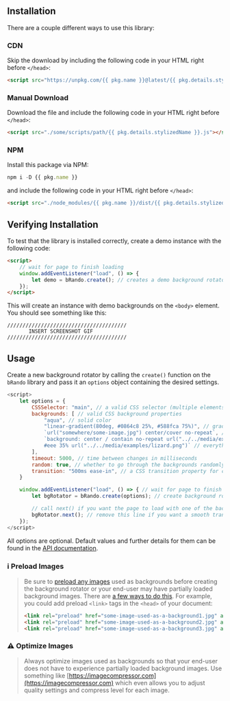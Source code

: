 ## Installation

There are a couple different ways to use this library:

### CDN

Skip the download by including the following code in your HTML right before `</head>`:

```html
<script src="https://unpkg.com/{{ pkg.name }}@latest/{{ pkg.details.stylizedName }}.js"></script>
```

### Manual Download

Download the file and include the following code in your HTML right before `</head>`:

```html
<script src="./some/scripts/path/{{ pkg.details.stylizedName }}.js"></script>
```

### NPM

Install this package via NPM:

```javascript
npm i -D {{ pkg.name }}
```

and include the following code in your HTML right before `</head>`:

```html
<script src="./node_modules/{{ pkg.name }}/dist/{{ pkg.details.stylizedName }}.js"></script>
```

## Verifying Installation

To test that the library is installed correctly, create a demo instance with the following code:

```html
<script>
	// wait for page to finish loading
	window.addEventListener("load", () => {
		let demo = bRando.create(); // creates a demo background rotator
	});
</script>
```

This will create an instance with demo backgrounds on the `<body>` element. You should see something like this:

```
///////////////////////////////////////
       INSERT SCREENSHOT GIF
///////////////////////////////////////
```

## Usage

Create a new background rotator by calling the `create()` function on the `bRando` library and pass it an `options` object containing the desired settings.

```javascript
<script>
    let options = {
        CSSSelector: "main", // a valid CSS selector (multiple elements are allowed)
        backgrounds: [ // valid CSS background properties
            "aqua", // solid color
            "linear-gradient(80deg, #0864c8 25%, #588fca 75%)", // gradient
            `url("somewhere/some-image.jpg") center/cover no-repeat`, // image
            `background: center / contain no-repeat url("../../media/examples/firefox-logo.svg"),
            #eee 35% url("../../media/examples/lizard.png")` // everything
        ],
        timeout: 5000, // time between changes in milliseconds
        random: true, // whether to go through the backgrounds randomly or not (no two backgrounds are allowed to be back-to-back)
        transition: "500ms ease-in", // a CSS transition property for changing between backgrounds
    }

	window.addEventListener("load", () => { // wait for page to finish loading
		let bgRotator = bRando.create(options); // create background rotator with the options set above

        // call next() if you want the page to load with one of the backgrounds
        bgRotator.next(); // remove this line if you want a smooth transition to the first background
	});
</script>
```

All options are optional. Default values and further details for them can be found in the <a href="{{ pkg.homepage }}/docs/">API documentation</a>.

### ℹ️ Preload Images

> Be sure to [preload any images](https://developer.mozilla.org/en-US/docs/Web/HTML/Link_types/preload) used as backgrounds before creating the background rotator or your end-user may have partially loaded background images. There are [a few ways to do this](https://developer.mozilla.org/en-US/docs/Web/HTML/Link_types/preload). For example, you could add preload `<link>` tags in the `<head>` of your document:
>
> ```html
> <link rel="preload" href="some-image-used-as-a-background1.jpg" as="image" />
> <link rel="preload" href="some-image-used-as-a-background2.jpg" as="image" />
> <link rel="preload" href="some-image-used-as-a-background3.jpg" as="image" />
> ```

### ⚠️ Optimize Images

> Always optimize images used as backgrounds so that your end-user does not have to experience partially loaded background images. Use something like [https://imagecompressor.com](https://imagecompressor.com) which even allows you to adjust quality settings and compress level for each image.
